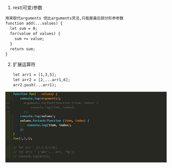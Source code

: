 1. rest(可变)参数
  ```
  用来取代arguments 但比arguments灵活,只能是最后部分形参参数
  function add(...values) {
    let sum = 0;
    for(value of values) {
      sum += value;
    }
    return sum;
  }
  ```
2. 扩展运算符
    ```
    let arr1 = [1,3,5];
    let arr2 = [2,...arr1,6];
    arr2.push(...arr1);
    ```
  ![rest](./images/rest.png)
  
  